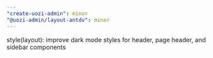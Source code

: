 ```yaml
---
"create-uozi-admin": minor
"@uozi-admin/layout-antdv": minor
---
```


style(layout): improve dark mode styles for header, page header, and sidebar components
